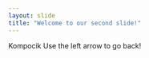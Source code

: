 ```yaml
---
layout: slide
title: "Welcome to our second slide!"
---
```

Kompocik
Use the left arrow to go back!
